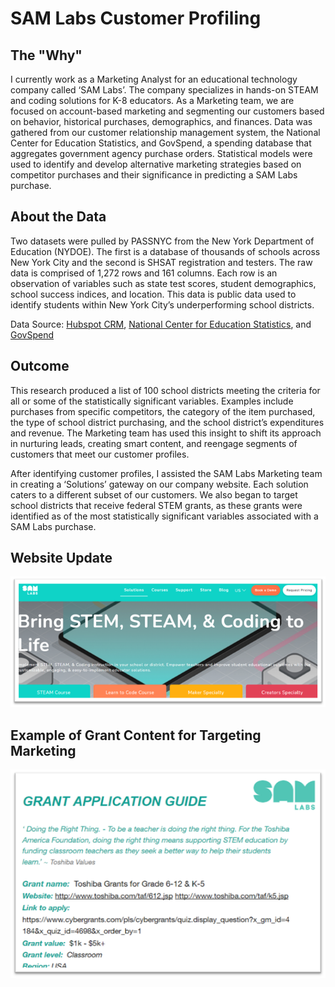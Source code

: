 # SAM Labs Customer Profiling

## The "Why"
I currently work as a Marketing Analyst for an educational technology company called ‘SAM Labs’. The company specializes in hands-on STEAM and coding solutions for K-8 educators. As a Marketing team, we are focused on account-based marketing and segmenting our customers based on behavior, historical purchases, demographics, and finances. Data was gathered from our customer relationship management system, the National Center for Education Statistics, and GovSpend, a spending database that aggregates government agency purchase orders. Statistical models were used to identify and develop alternative marketing strategies based on competitor purchases and their significance in predicting a SAM Labs purchase. 

## About the Data 
Two datasets were pulled by PASSNYC from the New York Department of Education (NYDOE). The first is a database of thousands of schools across New York City and the second is SHSAT registration and testers. The raw data is comprised of 1,272 rows and 161 columns. Each row is an observation of variables such as state test scores, student demographics, school success indices, and location. This data is public data used to identify students within New York City’s underperforming school districts. 

Data Source: [Hubspot CRM](url), [National Center for Education Statistics](url), and [GovSpend](url)

## Outcome 
This research produced a list of 100 school districts meeting the criteria for all or some of the statistically significant variables. Examples include purchases from specific competitors, the category of the item purchased, the type of school district purchasing, and the school district’s expenditures and revenue. The Marketing team has used this insight to shift its approach in nurturing leads, creating smart content, and reengage segments of customers that meet our customer profiles. 

After identifying customer profiles, I assisted the SAM Labs Marketing team in creating a ‘Solutions’ gateway on our company website. Each solution caters to a different subset of our customers. We also began to target school districts that receive federal STEM grants, as these grants were identified as of the most statistically significant variables associated with a SAM Labs purchase. 

## Website Update
![](https://github.com/vladimir-dinolov/samlabs_customerprofiling/blob/main/Picture8.png)

## Example of Grant Content for Targeting Marketing
![](https://github.com/vladimir-dinolov/samlabs_customerprofiling/blob/main/Picture9.png)
